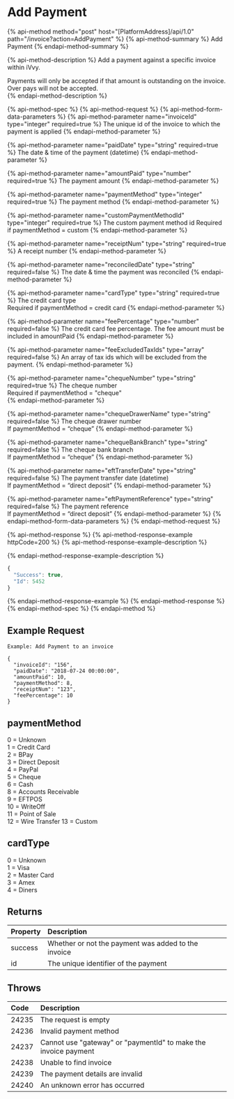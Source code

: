 # Add Payment

{% api-method method="post" host="\[PlatformAddress\]/api/1.0" path="/invoice?action=AddPayment" %}
{% api-method-summary %}
Add Payment
{% endapi-method-summary %}

{% api-method-description %}
Add a payment against a specific invoice within iVvy.   
  
Payments will only be accepted if that amount is outstanding on the invoice. Over pays will not be accepted.  
{% endapi-method-description %}

{% api-method-spec %}
{% api-method-request %}
{% api-method-form-data-parameters %}
{% api-method-parameter name="invoiceId" type="integer" required=true %}
The unique id of the invoice to which the payment is applied
{% endapi-method-parameter %}

{% api-method-parameter name="paidDate" type="string" required=true %}
The date & time of the payment \(datetime\)
{% endapi-method-parameter %}

{% api-method-parameter name="amountPaid" type="number" required=true %}
The payment amount
{% endapi-method-parameter %}

{% api-method-parameter name="paymentMethod" type="integer" required=true %}
The payment method
{% endapi-method-parameter %}

{% api-method-parameter name="customPaymentMethodId" type="integer" required=true %}
The custom payment method id
Required if paymentMethod = custom
{% endapi-method-parameter %}

{% api-method-parameter name="receiptNum" type="string" required=true %}
A receipt number
{% endapi-method-parameter %}

{% api-method-parameter name="reconciledDate" type="string" required=false %}
The date & time the payment was reconciled
{% endapi-method-parameter %}

{% api-method-parameter name="cardType" type="string" required=true %}
The credit card type  
Required if paymentMethod = credit card
{% endapi-method-parameter %}

{% api-method-parameter name="feePercentage" type="number" required=false %}
The credit card fee percentage. The fee amount must be included in amountPaid
{% endapi-method-parameter %}

{% api-method-parameter name="feeExcludedTaxIds" type="array" required=false %}
An array of tax ids which will be excluded from the payment.
{% endapi-method-parameter %}

{% api-method-parameter name="chequeNumber" type="string" required=true %}
The cheque number   
Required if paymentMethod = "cheque"  
{% endapi-method-parameter %}

{% api-method-parameter name="chequeDrawerName" type="string" required=false %}
The cheque drawer number   
If paymentMethod = “cheque”
{% endapi-method-parameter %}

{% api-method-parameter name="chequeBankBranch" type="string" required=false %}
The cheque bank branch   
If paymentMethod = “cheque”
{% endapi-method-parameter %}

{% api-method-parameter name="eftTransferDate" type="string" required=false %}
The payment transfer date \(datetime\)  
If paymentMethod = “direct deposit”
{% endapi-method-parameter %}

{% api-method-parameter name="eftPaymentReference" type="string" required=false %}
The payment reference   
If paymentMethod = “direct deposit”
{% endapi-method-parameter %}
{% endapi-method-form-data-parameters %}
{% endapi-method-request %}

{% api-method-response %}
{% api-method-response-example httpCode=200 %}
{% api-method-response-example-description %}

{% endapi-method-response-example-description %}

```javascript
{
  "Success": true,
  "Id": 5452
}
```
{% endapi-method-response-example %}
{% endapi-method-response %}
{% endapi-method-spec %}
{% endapi-method %}

## Example Request

```text
Example: Add Payment to an invoice
```

```text
{
  "invoiceId": "156",
  "paidDate": "2018-07-24 00:00:00",
  "amountPaid": 10,
  "paymentMethod": 8,
  "receiptNum": "123",
  "feePercentage": 10
}
```

## paymentMethod

0 = Unknown  
1 = Credit Card  
2 = BPay  
3 = Direct Deposit  
4 = PayPal  
5 = Cheque  
6 = Cash  
8 = Accounts Receivable  
9 = EFTPOS  
10 = WriteOff  
11 = Point of Sale  
12 = Wire Transfer
13 = Custom

## cardType

0 = Unknown  
1 = Visa  
2 = Master Card  
3 = Amex  
4 = Diners

## Returns

| Property | Description |
| :--- | :--- |
| success | Whether or not the payment was added to the invoice |
| id | The unique identifier of the payment |

## Throws

| Code | Description |
| :--- | :--- |
| 24235 | The request is empty |
| 24236 | Invalid payment method |
| 24237 | Cannot use "gateway" or "paymentId" to make the invoice payment |
| 24238 | Unable to find invoice |
| 24239 | The payment details are invalid |
| 24240 | An unknown error has occurred |

